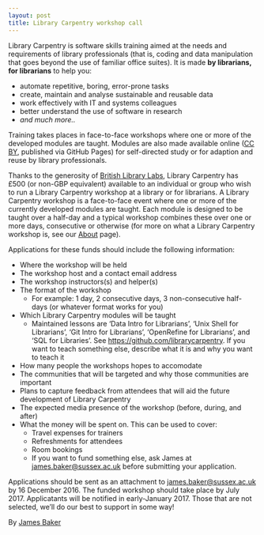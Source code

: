 ```yaml
---
layout: post
title: Library Carpentry workshop call
---
```


Library Carpentry is software skills training aimed at the needs and requirements of library professionals (that is, coding and data manipulation that goes beyond the use of familiar office suites). It is made **by librarians, for librarians** to help you:

- automate repetitive, boring, error-prone tasks
- create, maintain and analyse sustainable and reusable data
- work effectively with IT and systems colleagues
- better understand the use of software in research
- *and much more..*

Training takes places in face-to-face workshops where one or more of the developed modules are taught. Modules are also made available online ([CC BY](http://librarycarpentry.github.io/lc-data-intro/license/), published via GitHub Pages) for self-directed study or for adaption and reuse by library professionals.

Thanks to the generosity of [British Library Labs](http://labs.bl.uk/), Library Carpentry has £500 (or non-GBP equivalent) available to an individual or group who wish to run a Library Carpentry workshop at a library or for librarians. A Library Carpentry workshop is a face-to-face event where one or more of the currently developed modules are taught. Each module is designed to be taught over a half-day and a typical workshop combines these over one or more days, consecutive or otherwise (for more on what a Library Carpentry workshop is, see our [About](http://librarycarpentry.github.io/about/) page).

Applications for these funds should include the following information:

- Where the workshop will be held
- The workshop host and a contact email address
- The workshop instructors(s) and helper(s)
- The format of the workshop
	- For example: 1 day, 2 consecutive days, 3 non-consecutive half-days (or whatever format works for you)
- Which Library Carpentry modules will be taught
	- Maintained lessons are ‘Data Intro for Librarians’, ‘Unix Shell for Librarians’, ‘Git Intro for Librarians’, ‘OpenRefine for Librarians’, and ‘SQL for Libraries’. See https://github.com/librarycarpentry. If you want to teach something else, describe what it is and why you want to teach it
- How many people the workshops hopes to accomodate
- The communities that will be targeted and why those communities are important
- Plans to capture feedback from attendees that will aid the future development of Library Carpentry
- The expected media presence of the workshop (before, during, and after)
- What the money will be spent on. This can be used to cover:
	- Travel expenses for trainers
	- Refreshments for attendees
	- Room bookings
	- If you want to fund something else, ask James at [james.baker@sussex.ac.uk](mailto:james.baker@sussex.ac.uk) before submitting your application.

Applications should be sent as an attachment to [james.baker@sussex.ac.uk](mailto:james.baker@sussex.ac.uk) by 16 December 2016. The funded workshop should take place by July 2017. Applicatants will be notified in early-January 2017. Those that are not selected, we’ll do our best to support in some way!

By [James Baker](drjwbaker)
